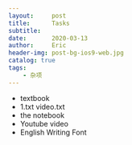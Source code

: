 ```yaml
---
layout:     post
title:      Tasks
subtitle:
date:       2020-03-13
author:     Eric
header-img: post-bg-ios9-web.jpg
catalog: true
tags:
    - 杂项
---
```




* textbook
* 1.txt  video.txt
* the notebook  
* Youtube video
* English Writing Font